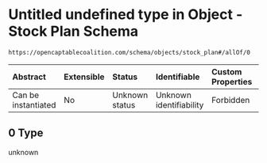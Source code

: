# Untitled undefined type in Object - Stock Plan Schema

```txt
https://opencaptablecoalition.com/schema/objects/stock_plan#/allOf/0
```



| Abstract            | Extensible | Status         | Identifiable            | Custom Properties | Additional Properties | Access Restrictions | Defined In                                                                                  |
| :------------------ | :--------- | :------------- | :---------------------- | :---------------- | :-------------------- | :------------------ | :------------------------------------------------------------------------------------------ |
| Can be instantiated | No         | Unknown status | Unknown identifiability | Forbidden         | Allowed               | none                | [StockPlan.schema.json*](../flattened_schemas/StockPlan.schema.json "open original schema") |

## 0 Type

unknown
